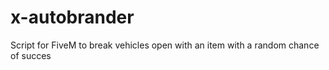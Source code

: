 # x-autobrander
Script for FiveM to break vehicles open with an item with a random chance of succes
